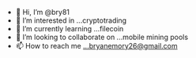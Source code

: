 - 👋 Hi, I’m @bry81
- 👀 I’m interested in ...cryptotrading
- 🌱 I’m currently learning ...filecoin
- 💞️ I’m looking to collaborate on ...mobile mining pools
- 📫 How to reach me ...bryanemory26@gmail.com

<!---
bry81/bry81 is a ✨ special ✨ repository because its `README.md` (this file) appears on your GitHub profile.
You can click the Preview link to take a look at your changes.
--->
